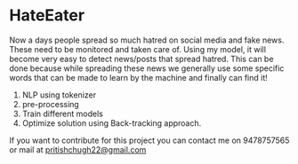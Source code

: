 # HateEater
Now a days people spread so much hatred on social media and fake news. These need to be monitored and taken care of. Using my model, it will become very easy to detect news/posts that spread hatred. This can be done because while spreading these news we generally use some specific words that can be made to learn by the machine and finally can find it!

1. NLP using tokenizer
2. pre-processing 
3. Train different models 
4. Optimize solution using Back-tracking approach. 

If you want to contribute for this project you can contact me on 9478757565 or mail at pritishchugh22@gmail.com
